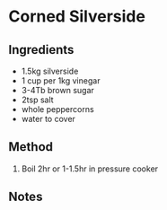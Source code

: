 # Corned Silverside

## Ingredients

* 1.5kg silverside
* 1 cup per 1kg vinegar
* 3-4Tb brown sugar
* 2tsp salt
* whole peppercorns
* water to cover

## Method

1. Boil 2hr or 1-1.5hr in pressure cooker

## Notes
